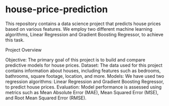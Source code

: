 # house-price-prediction

This repository contains a data science project that predicts house prices based on various features. We employ two different machine learning algorithms, Linear Regression and Gradient Boosting Regressor, to achieve this task.

Project Overview


Objective: The primary goal of this project is to build and compare predictive models for house prices.
Dataset: The data used for this project contains information about houses, including features such as bedrooms, bathrooms, square footage, location, and more.
Models: We have used two regression algorithms: Linear Regression and Gradient Boosting Regressor, to predict house prices.
Evaluation: Model performance is assessed using metrics such as Mean Absolute Error (MAE), Mean Squared Error (MSE), and Root Mean Squared Error (RMSE).


